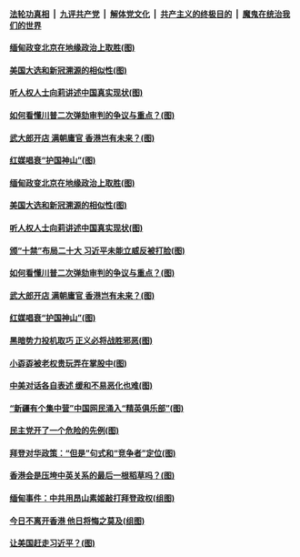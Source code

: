 ####  [法轮功真相](../../../../basic/blob/master/README.md?t=02090931) &nbsp;|&nbsp; [九评共产党](../../../../9ping.md/blob/master/README.md?t=02090931) &nbsp;|&nbsp; [解体党文化](../../../../jtdwh.md/blob/master/README.md?t=02090931)  &nbsp;|&nbsp; [共产主义的终极目的](../../../../gczydzjmd.md/blob/master/README.md?t=02090931) &nbsp;|&nbsp; [魔鬼在统治我们的世界](../../../../mgztzwmdsj.md/blob/master/README.md?t=02090931) 

#### [缅甸政变北京在地缘政治上取胜(图)](../pages/p4/961906.md?t=02090931) 

#### [美国大选和新冠溯源的相似性(图)](../pages/p4/961884.md?t=02090931) 

#### [听人权人士向莉讲述中国真实现状(图)](../pages/p4/961893.md?t=02090931) 

#### [如何看懂川普二次弹劾审判的争议与重点？(图)](../pages/p4/961902.md?t=02090931) 

#### [武大郎开店 满朝庸官 香港岂有未来？(图)](../pages/p4/961899.md?t=02090931) 

#### [红媒唱衰“护国神山”(图)](../pages/p4/961879.md?t=02090931) 

#### [缅甸政变北京在地缘政治上取胜(图)](../pages/p4/961906.md?t=02090931) 

#### [美国大选和新冠溯源的相似性(图)](../pages/p4/961884.md?t=02090931) 

#### [听人权人士向莉讲述中国真实现状(图)](../pages/p4/961893.md?t=02090931) 

#### [颁“十禁”布局二十大 习近平未能立威反被打脸(图)](../pages/p4/961904.md?t=02090931) 

#### [如何看懂川普二次弹劾审判的争议与重点？(图)](../pages/p4/961902.md?t=02090931) 

#### [武大郎开店 满朝庸官 香港岂有未来？(图)](../pages/p4/961899.md?t=02090931) 

#### [红媒唱衰“护国神山”(图)](../pages/p4/961879.md?t=02090931) 

#### [黑暗势力投机取巧 正义必将战胜邪恶(图)](../pages/p4/961850.md?t=02090931) 




#### [小孬孬被老权贵玩弄在掌股中(图)](../pages/p4/961790.md?t=02090931) 

#### [中美对话各自表述 缓和不易恶化也难(图)](../pages/p4/961789.md?t=02090931) 

#### [“新疆有个集中营”中国网民涌入“精英俱乐部”(图)](../pages/p4/961782.md?t=02090931) 

#### [民主党开了一个危险的先例(图)](../pages/p4/961784.md?t=02090931) 

#### [拜登对华政策：“但是”句式和“竞争者”定位(图)](../pages/p4/961776.md?t=02090931) 

#### [香港会是压垮中英关系的最后一根稻草吗？(图)](../pages/p4/961779.md?t=02090931) 

#### [缅甸事件：中共用昂山素姬敲打拜登政权(组图)](../pages/p4/961679.md?t=02090931) 

#### [今日不离开香港 他日将悔之莫及(组图)](../pages/p4/961661.md?t=02090931) 

#### [让美国赶走习近平？(图)](../pages/p4/961717.md?t=02090931) 

